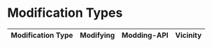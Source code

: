 # Modification Types
Modification Type | Modifying | Modding-API | Vicinity
----------------- | --------- | ----------- | --------
